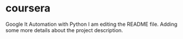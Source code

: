 # coursera
Google It Automation with Python 
I am editing the README file. Adding some more details about the project description.
